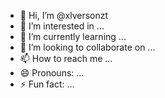 - 👋 Hi, I’m @xlversonzt
- 👀 I’m interested in ...
- 🌱 I’m currently learning ...
- 💞️ I’m looking to collaborate on ...
- 📫 How to reach me ...
- 😄 Pronouns: ...
- ⚡ Fun fact: ...

<!---
xlversonzt/xlversonzt is a ✨ special ✨ repository because its `README.md` (this file) appears on your GitHub profile.
You can click the Preview link to take a look at your changes.
--->
